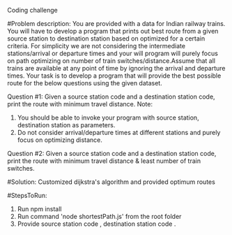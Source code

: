Coding challenge

#Problem description:
You are provided with a data for Indian railway trains. You will have to develop a program that prints out best route from a given source station to destination station based on 
optimized for a certain criteria.
For simplicity we are not considering the intermediate stations/arrival or departure times and your will program will purely focus on path optimizing on number of train 
switches/distance.Assume that all trains are available at any point of time by ignoring the arrival and departure times.
Your task is to develop a program that will provide the best possible route for the below questions using the given dataset.

Question #1:
Given a source station code and a destination station code, print the route with minimum travel distance.
Note:
1.	You should be able to invoke your program with source station, destination station  as parameters.
2.	Do not consider arrival/departure times at different stations and purely focus on optimizing distance.

Question #2:
Given a source station code and a destination station code, print the route with minimum travel distance & least number of train switches.

#Solution: Customized dijkstra's algorithm and provided optimum routes

#StepsToRun:

1) Run npm install
2) Run command 'node shortestPath.js' from the root folder 
3) Provide source station code , destination station code . 
